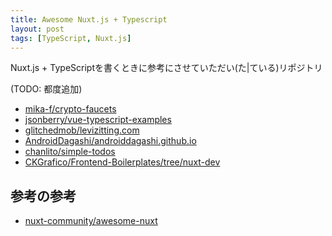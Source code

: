 ```yaml
---
title: Awesome Nuxt.js + Typescript
layout: post
tags: [TypeScript, Nuxt.js]
---
```


Nuxt.js + TypeScriptを書くときに参考にさせていただい(た\|ている)リポジトリ

(TODO: 都度追加)

* [mika-f/crypto-faucets](https://github.com/mika-f/crypto-faucets)
* [jsonberry/vue-typescript-examples](https://github.com/jsonberry/vue-typescript-examples)
* [glitchedmob/levizitting.com](https://github.com/glitchedmob/levizitting.com)
* [AndroidDagashi/androiddagashi.github.io](https://github.com/AndroidDagashi/androiddagashi.github.io)
* [chanlito/simple-todos](https://github.com/chanlito/simple-todos)
* [CKGrafico/Frontend-Boilerplates/tree/nuxt-dev](https://github.com/CKGrafico/Frontend-Boilerplates/tree/nuxt-dev)

## 参考の参考
* [nuxt-community/awesome-nuxt](https://github.com/nuxt-community/awesome-nuxt)
